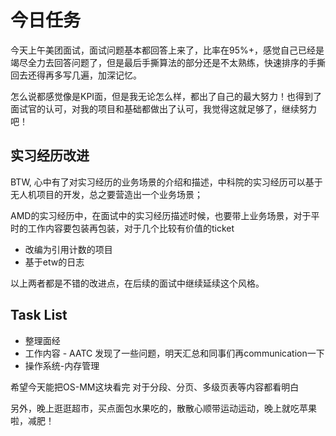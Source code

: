 # 今日任务

今天上午美团面试，面试问题基本都回答上来了，比率在95%+，感觉自己已经是竭尽全力去回答问题了，但是最后手撕算法的部分还是不太熟练，快速排序的手撕回去还得再多写几遍，加深记忆。

怎么说都感觉像是KPI面，但是我无论怎么样，都出了自己的最大努力！也得到了面试官的认可，对我的项目和基础都做出了认可，我觉得这就足够了，继续努力吧！

## 实习经历改进 

BTW, 心中有了对实习经历的业务场景的介绍和描述，中科院的实习经历可以基于无人机项目的开发，总之要营造出一个业务场景；

AMD的实习经历中，在面试中的实习经历描述时候，也要带上业务场景，对于平时的工作内容要包装再包装，对于几个比较有价值的ticket
* 改编为引用计数的项目
* 基于etw的日志

以上两者都是不错的改进点，在后续的面试中继续延续这个风格。

## Task List

* 整理面经
* 工作内容 - AATC 发现了一些问题，明天汇总和同事们再communication一下
* 操作系统-内存管理

希望今天能把OS-MM这块看完
对于分段、分页、多级页表等内容都看明白

另外，晚上逛逛超市，买点面包水果吃的，散散心顺带运动运动，晚上就吃苹果啦，减肥！